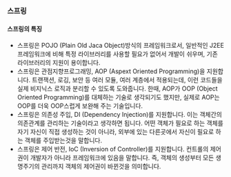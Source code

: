 ### 스프링

#### 스프링의 특징

- 스프링은 POJO (Plain Old Jaca Object)방식의 프레임워크로서, 일반적인 J2EE 프레임워크에 비해 특정 라이브러리를 사용할 필요가 없어서 개발이 쉬우며, 기존 라이브러리의 지원이 용이합니다.
- 스프링은 관점지향프로그래밍, AOP (Aspext Oriented Programming)을 지원합니다. 트랜잭션, 로깅, 보안 등 여러 모듈, 여러 계층에서 적용되는데, 이런 코드들을 실제 비지닉스 로직과 분리할 수 있도록 도와줍니다. 한때, AOP가 OOP (Object Oriented Programming)를 대체하는 기술로 생각되기도 했지만, 실제로 AOP는 OOP를 더욱 OOP스럽게 보완해 주는 기술입니다. 
- 스프링은 의존성 주입, DI (Dependency Injection)를 지원합니다. 이는 객체간의 의존관계를 관리하는 기술이라고 생각하면 됩니다. 어떤 객체가 필요로 하는 객체를 자기 자신이 직접 생성하는 것이 아니라, 외부에 있는 다른곳에서 자신이 필요로 하는 객체를 주입받는것을 말합니다. 
- 스프링은 제어 반전, IoC (Inversion of Controller)를 지원합니다. 컨트롤의 제어권이 개발자가 아니라 프레임워크에 있음을 말합니다. 즉, 객체의 생성부터 모든 생명주기의 관리까지 객체의 제어권이 바뀐것을 의미합니다. 

